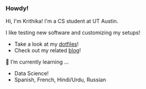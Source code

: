 ### Howdy!

Hi, I'm Krithika! I'm a CS student at UT Austin.

I like testing new software and customizing my setups!
- Take a look at my [dotfiles](https://github.com/krithravi/dotfiles)!
- Check out my related [blog](https://krithravi.com/blog)!


🌱 I’m currently learning ...
- Data Science!
- Spanish, French, Hindi/Urdu, Russian

<!--
**krithravi/krithravi** is a ✨ _special_ ✨ repository because its `README.md` (this file) appears on your GitHub profile.

Here are some ideas to get you started:

- 🔭 I’m currently working on ...
- 🌱 I’m currently learning ...
- 👯 I’m looking to collaborate on ...
- 🤔 I’m looking for help with ...
- 💬 Ask me about ...
- 📫 How to reach me: ...
- 😄 Pronouns: ...
- ⚡ Fun fact: ...
-->
